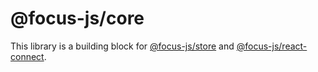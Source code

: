 # @focus-js/core

This library is a building block for [@focus-js/store](https://www.npmjs.com/package/@focus-js/store) and [@focus-js/react-connect](https://www.npmjs.com/package/@focus-js/react-connect).
